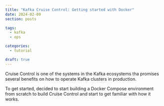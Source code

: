 ```yaml
---
title: "Kafka Cruise Control: Getting started with Docker"
date: 2024-02-09
section: posts

tags:
  - kafka
  - ops

categories:
  - tutorial

draft: true
---
```


Cruise Control is one of the systems in the Kafka ecosystems tha promises several benefits on 
how to operate Kafka clusters in production.

To get started, decided to start building a Docker Compose environment from scratch to build Cruise Control
and start to get familiar with how it works.
